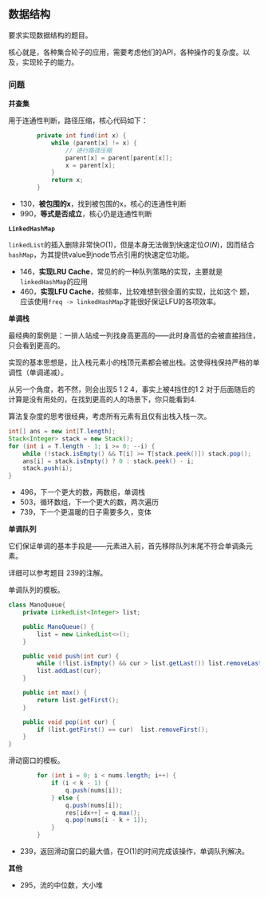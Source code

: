 ## 数据结构

要求实现数据结构的题目。

核心就是，各种集合轮子的应用，需要考虑他们的API，各种操作的复杂度。以及，实现轮子的能力。

### 问题

**并查集**

用于连通性判断，路径压缩，核心代码如下：

```java
        private int find(int x) {
            while (parent[x] != x) {
                // 进行路径压缩
                parent[x] = parent[parent[x]];
                x = parent[x];
            }
            return x;
        }
```

- 130，**被包围的x**，找到被包围的x，核心的连通性判断
- 990，**等式是否成立**，核心仍是连通性判断

**`LinkedHashMap`**

`linkedList`的插入删除非常快$O(1)$，但是本身无法做到快速定位$O(N)$，因而结合`hashMap`，为其提供value到node节点引用的快速定位功能。

- 146，**实现LRU Cache**，常见的的一种队列策略的实现，主要就是`linkedHashMap`的应用
- 460，**实现LFU Cache**，按频率，比较难想到很全面的实现，比如这个 题，应该使用`freq -> linkedHashMap`才能很好保证LFU的各项效率。

**单调栈**

最经典的案例是：一排人站成一列找身高更高的——此时身高低的会被直接挡住，只会看到更高的。

实现的基本思想是，比入栈元素小的栈顶元素都会被出栈。这使得栈保持严格的单调性（单调递减）。

从另一个角度，若不然，则会出现5 1 2 4，事实上被4挡住的1 2 对于后面随后的计算是没有用处的，在找到更高的人的场景下，你只能看到4.

算法复杂度的思考很经典，考虑所有元素有且仅有出栈入栈一次。 

````java
int[] ans = new int[T.length];
Stack<Integer> stack = new Stack();
for (int i = T.length - 1; i >= 0; --i) {
    while (!stack.isEmpty() && T[i] >= T[stack.peek()]) stack.pop();
    ans[i] = stack.isEmpty() ? 0 : stack.peek() - i;
    stack.push(i);
}
````

- 496，下一个更大的数，两数组，单调栈
- 503，循环数组，下一个更大的数，两次遍历
- 739，下一个更温暖的日子需要多久，变体

**单调队列**

它们保证单调的基本手段是——元素进入前，首先移除队列末尾不符合单调条元素。

详细可以参考题目 239的注解。

单调队列的模板。

````java
class ManoQueue{
    private LinkedList<Integer> list;

    public ManoQueue() {
        list = new LinkedList<>();
    }

    public void push(int cur) {
        while (!list.isEmpty() && cur > list.getLast()) list.removeLast();
        list.addLast(cur);
    }

    public int max() {
        return list.getFirst();
    }

    public void pop(int cur) {
        if (list.getFirst() == cur)  list.removeFirst();
    }
}
````

滑动窗口的模板。

````java
        for (int i = 0; i < nums.length; i++) {
            if (i < k - 1) {
                q.push(nums[i]);
            } else {
                q.push(nums[i]);
                res[idx++] = q.max();
                q.pop(nums[i - k + 1]);
            }
        }
````

- 239，返回滑动窗口的最大值，在O(1)的时间完成该操作，单调队列解决。

**其他**

- 295，流的中位数，大小堆